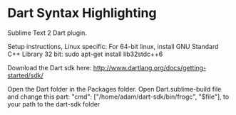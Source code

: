 Dart Syntax Highlighting
============================
Sublime Text 2 Dart plugin.

Setup instructions, Linux specific:
For 64-bit linux, install GNU Standard C++ Library 32 bit:
	sudo apt-get install lib32stdc++6


Download the Dart sdk here:
	http://www.dartlang.org/docs/getting-started/sdk/

Open the Dart folder in the Packages folder.
Open Dart.sublime-build file and change this part:
	"cmd": ["/home/adam/dart-sdk/bin/frogc", "$file"],
to your path to the dart-sdk folder